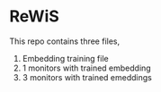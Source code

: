 # ReWiS
This repo contains three files,
1) Embedding training file
2) 1 monitors with trained embedding
3) 3 monitors with trained emeddings
